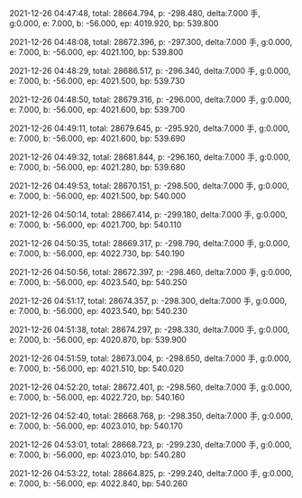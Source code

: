2021-12-26 04:47:48, total: 28664.794, p: -298.480, delta:7.000 手, g:0.000, e: 7.000, b: -56.000, ep: 4019.920, bp: 539.800

2021-12-26 04:48:08, total: 28672.396, p: -297.300, delta:7.000 手, g:0.000, e: 7.000, b: -56.000, ep: 4021.100, bp: 539.800

2021-12-26 04:48:29, total: 28686.517, p: -296.340, delta:7.000 手, g:0.000, e: 7.000, b: -56.000, ep: 4021.500, bp: 539.730

2021-12-26 04:48:50, total: 28679.316, p: -296.000, delta:7.000 手, g:0.000, e: 7.000, b: -56.000, ep: 4021.600, bp: 539.700

2021-12-26 04:49:11, total: 28679.645, p: -295.920, delta:7.000 手, g:0.000, e: 7.000, b: -56.000, ep: 4021.600, bp: 539.690

2021-12-26 04:49:32, total: 28681.844, p: -296.160, delta:7.000 手, g:0.000, e: 7.000, b: -56.000, ep: 4021.280, bp: 539.680

2021-12-26 04:49:53, total: 28670.151, p: -298.500, delta:7.000 手, g:0.000, e: 7.000, b: -56.000, ep: 4021.500, bp: 540.000

2021-12-26 04:50:14, total: 28667.414, p: -299.180, delta:7.000 手, g:0.000, e: 7.000, b: -56.000, ep: 4021.700, bp: 540.110

2021-12-26 04:50:35, total: 28669.317, p: -298.790, delta:7.000 手, g:0.000, e: 7.000, b: -56.000, ep: 4022.730, bp: 540.190

2021-12-26 04:50:56, total: 28672.397, p: -298.460, delta:7.000 手, g:0.000, e: 7.000, b: -56.000, ep: 4023.540, bp: 540.250

2021-12-26 04:51:17, total: 28674.357, p: -298.300, delta:7.000 手, g:0.000, e: 7.000, b: -56.000, ep: 4023.540, bp: 540.230

2021-12-26 04:51:38, total: 28674.297, p: -298.330, delta:7.000 手, g:0.000, e: 7.000, b: -56.000, ep: 4020.870, bp: 539.900

2021-12-26 04:51:59, total: 28673.004, p: -298.650, delta:7.000 手, g:0.000, e: 7.000, b: -56.000, ep: 4021.510, bp: 540.020

2021-12-26 04:52:20, total: 28672.401, p: -298.560, delta:7.000 手, g:0.000, e: 7.000, b: -56.000, ep: 4022.720, bp: 540.160

2021-12-26 04:52:40, total: 28668.768, p: -298.350, delta:7.000 手, g:0.000, e: 7.000, b: -56.000, ep: 4023.010, bp: 540.170

2021-12-26 04:53:01, total: 28668.723, p: -299.230, delta:7.000 手, g:0.000, e: 7.000, b: -56.000, ep: 4023.010, bp: 540.280

2021-12-26 04:53:22, total: 28664.825, p: -299.240, delta:7.000 手, g:0.000, e: 7.000, b: -56.000, ep: 4022.840, bp: 540.260